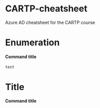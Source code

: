 # CARTP-cheatsheet
Azure AD cheatsheet for the CARTP course

# Enumeration
#### Command title
```
test
```

# Title
#### Command title
```

```

